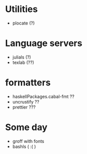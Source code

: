 # Utilities

- plocate (?)

# Language servers

- julials (?)
- texlab (??)

# formatters

- haskellPackages.cabal-fmt ??
- uncrustify ??
- prettier ???

# Some day

- groff with fonts
- bashls ( :( )
